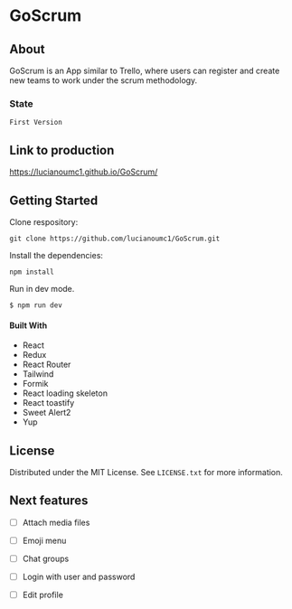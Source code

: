 # GoScrum
## About
GoScrum is an App similar to Trello, where users can register and create new teams to work under the scrum methodology.
### State
``` First Version ```
## Link to production
https://lucianoumc1.github.io/GoScrum/
## Getting Started 
Clone respository:
```
git clone https://github.com/lucianoumc1/GoScrum.git
```

Install the dependencies:
```
npm install
```

Run in dev mode.
```
$ npm run dev
```
#### Built With
+ React
+ Redux
+ React Router
+ Tailwind
+ Formik
+ React loading skeleton
+ React toastify
+ Sweet Alert2
+ Yup

## License
Distributed under the MIT License. See `LICENSE.txt` for more information.

## Next features
- [ ] Attach media files
- [ ] Emoji menu
- [ ] Chat groups
- [ ] Login with user and password
- [ ] Edit profile


